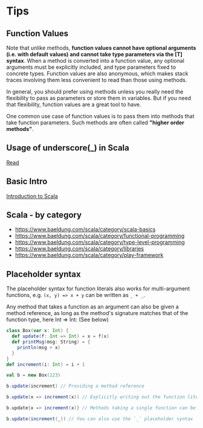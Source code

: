 # Tips

## Function Values

Note that unlike methods, **function values cannot have optional arguments (i.e. with default values) and cannot take type parameters via the [T] syntax**. When a method is converted into a function value, any optional arguments must be explicitly included, and type parameters fixed to concrete types. Function values are also anonymous, which makes stack traces involving them less convenient to read than those using methods.

In general, you should prefer using methods unless you really need the flexibility to pass as parameters or store them in variables. But if you need that flexibility, function values are a great tool to have.

One common use case of function values is to pass them into methods that take function parameters. Such methods are often called **"higher order methods"**.

## Usage of underscore(_) in Scala
[Read](https://www.baeldung.com/scala/underscore)

## Basic Intro
[Introduction to Scala](https://www.baeldung.com/scala/scala-intro)

## Scala - by category
* https://www.baeldung.com/scala/category/scala-basics
* https://www.baeldung.com/scala/category/functional-programming
* https://www.baeldung.com/scala/category/type-level-programming
* https://www.baeldung.com/scala/category/libraries
* https://www.baeldung.com/scala/category/play-framework

## Placeholder syntax

The placeholder syntax for function literals also works for multi-argument functions, e.g. ```(x, y) => x + y``` can be written as ```_ + _```.

Any method that takes a function as an argument can also be given a method reference, as long as the method's signature matches that of the function type, here Int => Int: (See below)

```scala
class Box(var x: Int) {
  def update(f: Int => Int) = x = f(x)
  def printMsg(msg: String) = {
    println(msg + x)
  }
}
def increment(i: Int) = i + 1

val b = new Box(123)

b.update(increment) // Providing a method reference

b.update(x => increment(x)) // Explicitly writing out the function literal

b.update{x => increment(x)} // Methods taking a single function can be called with {}s

b.update(increment(_)) // You can also use the `_` placeholder syntax
```